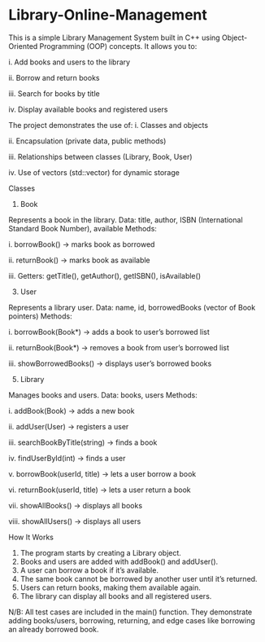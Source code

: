 # Library-Online-Management
This is a simple Library Management System built in C++ using Object-Oriented Programming (OOP) concepts.
It allows you to:

i.	Add books and users to the library

ii.	Borrow and return books

iii.	Search for books by title

iv.	Display available books and registered users

The project demonstrates the use of:
i.	Classes and objects

ii.	Encapsulation (private data, public methods)

iii.	Relationships between classes (Library, Book, User)

iv.	Use of vectors (std::vector) for dynamic storage

Classes

1. Book

Represents a book in the library.
Data: title, author, ISBN (International Standard Book Number), available
Methods:

i.	borrowBook() → marks book as borrowed

ii.	returnBook() → marks book as available

iii.	Getters: getTitle(), getAuthor(), getISBN(), isAvailable()

3. User
   
Represents a library user.
Data: name, id, borrowedBooks (vector of Book pointers)
Methods:

i.	borrowBook(Book*) → adds a book to user’s borrowed list

ii.	returnBook(Book*) → removes a book from user’s borrowed list

iii.	showBorrowedBooks() → displays user’s borrowed books

5. Library

Manages books and users.
Data: books, users
Methods:

i.	addBook(Book) → adds a new book

ii.	addUser(User) → registers a user

iii.	searchBookByTitle(string) → finds a book

iv.	findUserById(int) → finds a user

v.	borrowBook(userId, title) → lets a user borrow a book

vi.	returnBook(userId, title) → lets a user return a book

vii.	showAllBooks() → displays all books

viii.	showAllUsers() → displays all users

How It Works
1.	The program starts by creating a Library object.
2.	Books and users are added with addBook() and addUser().
3.	A user can borrow a book if it’s available.
4.	The same book cannot be borrowed by another user until it’s returned.
5.	Users can return books, making them available again.
6.	The library can display all books and all registered users.

N/B: All test cases are included in the main() function. They demonstrate adding books/users, borrowing, returning, and edge cases like borrowing an already borrowed book.

